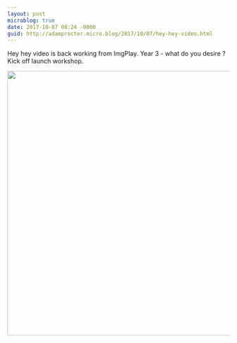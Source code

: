 ```yaml
---
layout: post
microblog: true
date: 2017-10-07 08:24 -0000
guid: http://adamprocter.micro.blog/2017/10/07/hey-hey-video.html
---
```

Hey hey video is back working from ImgPlay. Year 3 - what do you desire ? Kick off launch workshop.

<img src="http://discursive.adamprocter.co.uk/uploads/2017/dcef31a5f2.jpg" width="600" height="600" />
